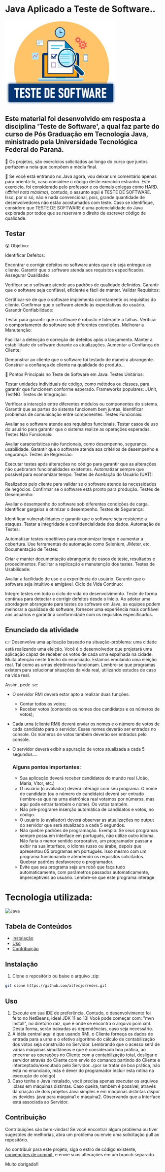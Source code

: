 # Java Aplicado a Teste de Software..
![teste](teste.jpg)

## Este material foi desenvolvido em resposta a disciplina 'Teste de Software', a qual faz parte do curso de Pós Graduação em Tecnologia Java, ministrado pela Universidade Tecnológica Federal do Paraná.
🎉 Os projetos, são exercícios solicitados ao longo do curso que juntos perfazem a nota que compõem a média final.

🥋 Se você está entrando no Java agora, vou deixar um comentário apenas para orientá-lo, caso considere o código deste exercício estranho. Este exercício, foi considerado pelo professor e os demais colegas como HARD. (_😎tirei nota máxima_), contudo, o assunto aqui é TESTE DE SOFTWARE. Isso, por si só, não é nada convencional, pois, grande quantidade de desenvolvedores não estão acostumados com teste. Caso se identifique, considere que TESTE DE SOFTWARE é uma potencialidade do Java explorada por todos que se reservam o direito de escrever código de qualidade.

## Testar

😵 Objetivo:

Identificar Defeitos:

Encontrar e corrigir defeitos no software antes que ele seja entregue ao cliente.
Garantir que o software atenda aos requisitos especificados.
Assegurar Qualidade:

Verificar se o software atende aos padrões de qualidade definidos.
Garantir que o software seja confiável, eficiente e fácil de manter.
Validar Requisitos:

Certificar-se de que o software implementa corretamente os requisitos do cliente.
Confirmar que o software atende às expectativas do usuário.
Garantir Confiabilidade:

Testar para garantir que o software é robusto e tolerante a falhas.
Verificar o comportamento do software sob diferentes condições.
Melhorar a Manutenção:

Facilitar a detecção e correção de defeitos após o lançamento.
Manter a estabilidade do software durante as atualizações.
Aumentar a Confiança do Cliente:

Demonstrar ao cliente que o software foi testado de maneira abrangente.
Construir a confiança do cliente na qualidade do produto...

🧭 Pontos Principais no Teste de Software em Java:
Testes Unitários:

Testar unidades individuais de código, como métodos ou classes, para garantir que funcionem conforme esperado.
Frameworks populares: JUnit, TestNG.
Testes de Integração:

Verificar a interação entre diferentes módulos ou componentes do sistema.
Garantir que as partes do sistema funcionem bem juntas.
Identificar problemas de comunicação entre componentes.
Testes Funcionais:

Avaliar se o software atende aos requisitos funcionais.
Testar casos de uso do usuário para garantir que o sistema realize as operações esperadas.
Testes Não Funcionais:

Avaliar características não funcionais, como desempenho, segurança, usabilidade.
Garantir que o software atenda aos critérios de desempenho e segurança.
Testes de Regressão:

Executar testes após alterações no código para garantir que as alterações não quebraram funcionalidades existentes.
Automatizar sempre que possível para economizar tempo.
Testes de Aceitação do Usuário (UAT):

Realizados pelo cliente para validar se o software atende às necessidades de negócios.
Confirmar se o software está pronto para produção.
Testes de Desempenho:

Avaliar o desempenho do software sob diferentes condições de carga.
Identificar gargalos e otimizar o desempenho.
Testes de Segurança:

Identificar vulnerabilidades e garantir que o software seja resistente a ataques.
Testar a integridade e confidencialidade dos dados.
Automação de Testes:

Automatizar testes repetitivos para economizar tempo e aumentar a cobertura.
Use ferramentas de automação como Selenium, JMeter, etc.
Documentação de Testes:

Criar e manter documentação abrangente de casos de teste, resultados e procedimentos.
Facilitar a replicação e manutenção dos testes.
Testes de Usabilidade:

Avaliar a facilidade de uso e a experiência do usuário.
Garantir que o software seja intuitivo e amigável.
Ciclo de Vida Contínuo:

Integre testes em todo o ciclo de vida do desenvolvimento.
Teste de forma contínua para detectar e corrigir defeitos desde o início.
Ao adotar uma abordagem abrangente para testes de software em Java, as equipes podem melhorar a qualidade do software, fornecer uma experiência mais confiável aos usuários e garantir a conformidade com os requisitos especificados.

## Enunciado da atividade
👉 Desenvolva uma aplicação baseado na situação-problema: uma cidade está realizando uma eleição. Você é o desenvolvedor que projetará uma aplicação capaz de receber os votos de cada urna espalhada na cidade. Muita atenção neste trecho do enunciado. Estamos emulando uma eleição real. Tal como as urnas eletrônicas funcionam. Lembre-se que programas existem para solucionar situações da vida real, utilizando estudos de caso na vida real. 

Assim, pede-se:

- O servidor RMI deverá estar apto a realizar duas funções:
    - Contar todos os votos;
    - Receber votos (contendo os nomes dos candidatos e os números de votos);

- Cada urna (cliente RMI) deverá enviar os nomes e o número de votos de cada candidato para o servidor.  Esses nomes deverão ser entrados no console. Os números de votos também deverão ser entrados pelo console.

- O servidor deverá exibir a apuração de votos atualizada a cada 5 segundos....

  ### Alguns pontos importantes:
  - Sua aplicação deverá receber candidatos do mundo real (João, Maria, Vitor, etc.)
  - O usuário (o avaliador) deverá interagir com seu programa. O nome do candidato (ou o número do candidato) deverá ser entrado (lembre-se que na urna eletrônica real votamos por     números, mas aqui pode entrar também o nome). Os votos também.
  - Não pré-programe inserção automática de candidatos e votos, no código.
  - O usuário (o avaliador) deverá observar as atualizações no output do servidor que será atualizado a cada 5 segundos.
  - Não quebre padrões de programação. Exemplo: Se seus programas sempre possuem interface em português, não utilize outro idioma. Não faria o menor sentido corporativo, um programador   passar a exibir na sua interface, o idioma russo ou árabe, depois que apresentou 05 programas em português. Isso mesmo com um programa funcionando e atendendo os requisitos solicitados.  Quebrar padrões desfavorece o programador.
  - Evite que seu programa seja um robô que faça tudo automaticamente, com parâmetros passados automaticamente, imperceptíveis ao usuário. Lembre-se que este programa interage.

# Tecnologia utilizada:

![Java](https://img.shields.io/badge/java-%23ED8B00.svg?style=for-the-badge&logo=openjdk&logoColor=white)

## Tabela de Conteúdos

- [Instalação](#Instalação)
- [Uso](#Uso)
- [Contribuição](#Contribuição)

## Instalação

1. Clone o repositório ou baixe o arquivo .zip:

```bash
git clone https://github.com/alfecjo/redes.git
```
## Uso

1. Execute em sua IDE de preferência. Contudo, o desenvolvimento foi feito no NetBeans, ideal JDK 11 ao 13! Você pode começar com: "mvn install", no diretório raiz, que é onde se    encontra o arquivo pom.xml. Desta forma, serão baixadas as dependências, caso seja necessário.
2. A idéia central aqui é que usando RMI, o Cliente forneça os dados de entrada para a urna e o efetivo algoritmo do cálculo de contabilização dos votos seja construído no Servidor. Lembrando que o acesso será de várias máquinas simultâneas e que é considerado boa prática, ao encerrar as operações no Cliente com a contabilização total, desligar o servidor através do Cliente com envio do comando partindo do Cliente e interceptado/executado pelo Servidor...(por se tratar de boa prática, não está no enunciado, más é dever do programador incluir esta rotina na execução do código)
3. Caso tenha o Java instalado, você precisa apenas executar os arquivos .class em máquinas distintas. Caso queira, também é possível, através da criação de dois projetos Java simples e em máquinas distintas dispor os devidos .java para máquina1 e máquina2. Observando que a Interface está associada ao Servidor.

## Contribuição

Contribuições são bem-vindas! Se você encontrar algum problema ou tiver sugestões de melhorias, abra um problema ou envie uma solicitação pull ao repositório.

Ao contribuir para este projeto, siga o estilo de código existente, [convenções de commit](https://www.conventionalcommits.org/en/v1.0.0/), e envie suas alterações em um branch separado.

Muito obrigado!!





